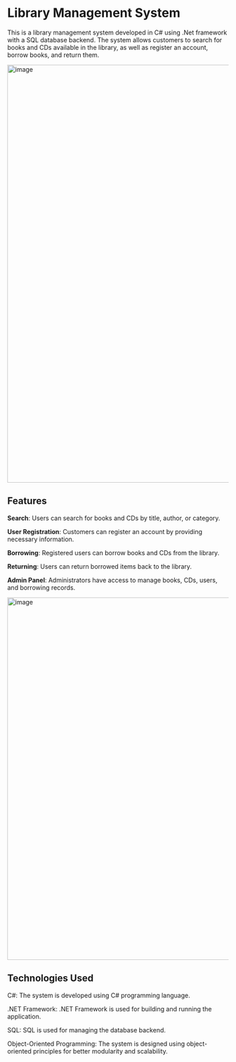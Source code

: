 # Library Management System


This is a library management system developed in C# using .Net framework with a SQL database backend. The system allows customers to search for books and CDs available in the library, as well as register an account, borrow books, and return them.





<img width="1556" height="950" alt="image" src="https://github.com/user-attachments/assets/206a8265-eba7-435e-8582-66fcb7da6b1c" />


## Features



**Search**: Users can search for books and CDs by title, author, or category.

**User Registration**: Customers can register an account by providing necessary information.

**Borrowing**: Registered users can borrow books and CDs from the library.

**Returning**: Users can return borrowed items back to the library.

**Admin Panel**: Administrators have access to manage books, CDs, users, and borrowing records.


<img width="1305" height="824" alt="image" src="https://github.com/user-attachments/assets/a7beabd0-eb3d-4d4f-8205-fdd7f95a86ab" />



## Technologies Used


C#: The system is developed using C# programming language.

.NET Framework: .NET Framework is used for building and running the application.

SQL: SQL is used for managing the database backend.

Object-Oriented Programming: The system is designed using object-oriented principles for better modularity and scalability.

